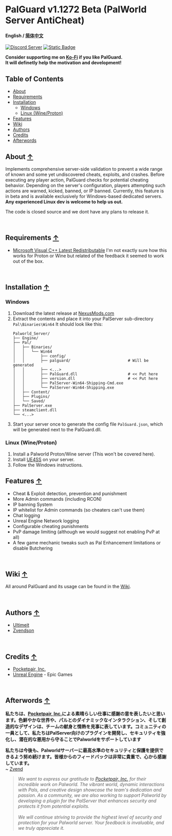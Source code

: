 # PalGuard v1.1272 Beta (PalWorld Server AntiCheat)

#### English / [简体中文](/README_ZH_CN.md)

[![Discord Server](https://img.shields.io/badge/-Discord-111111?style=for-the-badge&logo=discord)](https://discord.com/invite/bdTxPbwSEW)
[![Static Badge](https://img.shields.io/badge/-Nexus%20Mods-111111?style=for-the-badge&logo=nexusmods)](https://www.nexusmods.com/palworld/mods/451)

**Consider supporting me on [Ko-Fi](https://ko-fi.com/zvend) if you like PalGuard.<br>It will definetly help the motivation and development!**

## Table of Contents
* [About](#about-)
* [Requirements](#requirements-)
* [Installation](#installation-)
   - [Windows](#windows)
   - [Linux (Wine/Proton)](#linux-wineproton)
* [Features](#features-)
* [Wiki](#wiki-)
* [Authors](#authors-)
* [Credits](#credits-)
* [Afterwords](#afterwords-)

## About [↑](#palguard-v11066-palworld-server-anticheat)

Implements comprehensive server-side validation to prevent a wide range of known and some yet undiscovered cheats, exploits, and crashes. Before executing any player action, PalGuard checks for potential cheating behavior. Depending on the server's configuration, players attempting such actions are warned, kicked, banned, or IP banned. Currently, this feature is in beta and is available exclusively for Windows-based dedicated servers. **Any experienced Linux dev is welcome to help us out.**

The code is closed source and we dont have any plans to release it.

<br>

## Requirements [↑](#palguard-v11066-palworld-server-anticheat)
- [Microsoft Visual C++ Latest Redistributable](https://learn.microsoft.com/en-us/cpp/windows/latest-supported-vc-redist?view=msvc-170)
  I'm not exactly sure how this works for Proton or Wine but related of the feedback it seemed to work out of the box.

<br>

## Installation [↑](#palguard-v11066-palworld-server-anticheat)

### Windows
1. Download the latest release at [NexusMods.com](https://www.nexusmods.com/palworld/mods/451)
2. Extract the contents and place it into your PalServer sub-directory `Pal\Binaries\Win64`
   It should look like this:
   ```
   Palworld_Server/
   ├── Engine/
   ├── Pal/
   │   ├── Binaries/
   │   │   └── Win64
   │   │       ├── config/
   │   │       ├── palguard/                         # Will be generated
   │   │       ├── <...>
   │   │       ├── PalGuard.dll                      # << Put here
   │   │       ├── version.dll                       # << Put here
   │   │       ├── PalServer-Win64-Shipping-Cmd.exe
   │   │       └── PalServer-Win64-Shipping.exe
   │   ├── Content/
   │   ├── Plugins/
   │   └── Saved/
   ├── PalServer.exe
   ├── steamclient.dll
   └── <...>
   ```
3. Start your server once to generate the config file `PalGuard.json`, which will be generated next to the PalGuard.dll.

### Linux (Wine/Proton)
1. Install a Palworld Proton/Wine server (This won't be covered here).
2. Install [UE4SS](https://github.com/UE4SS-RE/RE-UE4SS) on your server.
3. Follow the Windows instructions.

## Features [↑](#palguard-v11066-palworld-server-anticheat)

* Cheat & Exploit detection, prevention and punishment
* More Admin commands (including RCON)
* IP banning System
* IP whitelist for Admin commands (so cheaters can't use them)
* Chat logging
* Unreal Engine Network logging
* Configurable cheating punishments
* PvP damage limiting (although we would suggest not enabling PvP at all)
* A few game mechanic tweaks such as Pal Enhancement limitations or disable Butchering

<br>

## Wiki [↑](#palguard-v11066-palworld-server-anticheat)

All around PalGuard and its usage can be found in the [Wiki](Wiki/README.md).

<br>

## Authors [↑](#palguard-v11066-palworld-server-anticheat)

- [Ultimeit](https://github.com/Ultimeit)
- [Zvendson](https://github.com/Zvendson)

<br>

## Credits [↑](#palguard-v11066-palworld-server-anticheat)

* [Pocketpair, Inc.](https://www.pocketpair.jp/palworld)
* [Unreal Engine](https://www.unrealengine.com) - Epic Games

<br>

## Afterwords [↑](#palguard-v11066-palworld-server-anticheat)

**私たちは、[Pocketpair, Inc.](https://www.pocketpair.jp/palworld)による素晴らしい仕事に感謝の意を表したいと思います。色鮮やかな世界や、パルとのダイナミックなインタラクション、そして創造的なデザインは、チームの献身と情熱を見事に表しています。コミュニティの一員として、私たちはPalServer向けのプラグインを開発し、セキュリティを強化し、潜在的な悪用から守ることでPalworldをサポートしています**

**私たちは今後も、Palworldサーバーに最高水準のセキュリティと保護を提供できるよう努め続けます。皆様からのフィードバックは非常に貴重で、心から感謝しています。**<br>
~ [Zvend](https://github.com/Zvendson)

> *We want to express our gratitude to [Pocketpair, Inc.](https://www.pocketpair.jp/palworld) for their incredible work on Palworld. The vibrant world, dynamic interactions with Pals, and creative design showcase the team's dedication and passion. As a community, we are also working to support Palworld by developing a plugin for the PalServer that enhances security and protects it from potential exploits.*
<br><br>
*We will continue striving to provide the highest level of security and protection for your Palworld server. Your feedback is invaluable, and we truly appreciate it.*

